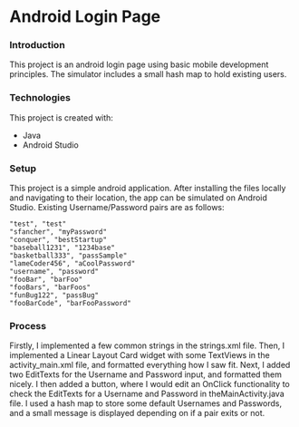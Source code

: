 # Android Login Page

### Introduction
This project is an android login page using basic mobile development principles. The simulator includes a small hash map to hold existing users.

### Technologies
This project is created with:
* Java
* Android Studio

### Setup
This project is a simple android application. After installing the files locally and navigating to their location, the app can be simulated on Android Studio.
Existing Username/Password pairs are as follows:

```
"test", "test"
"sfancher", "myPassword"
"conquer", "bestStartup"
"baseball1231", "1234base"
"basketball333", "passSample"
"lameCoder456", "aCoolPassword"
"username", "password"
"fooBar", "barFoo"
"fooBars", "barFoos"
"funBug122", "passBug"
"fooBarCode", "barFooPassword"

```

### Process
Firstly, I implemented a few common strings in the strings.xml file. Then, I implemented a Linear Layout Card widget with some TextViews in the activity_main.xml file, and formatted everything how I saw fit. Next, I added two EditTexts for the Username and Password input, and formatted them nicely. I then added a button, where I would edit an OnClick functionality to check the EditTexts for a Username and Password in theMainActivity.java file. I used a hash map to store some default Usernames and Passwords, and a small message is displayed depending on if a pair exits or not.

